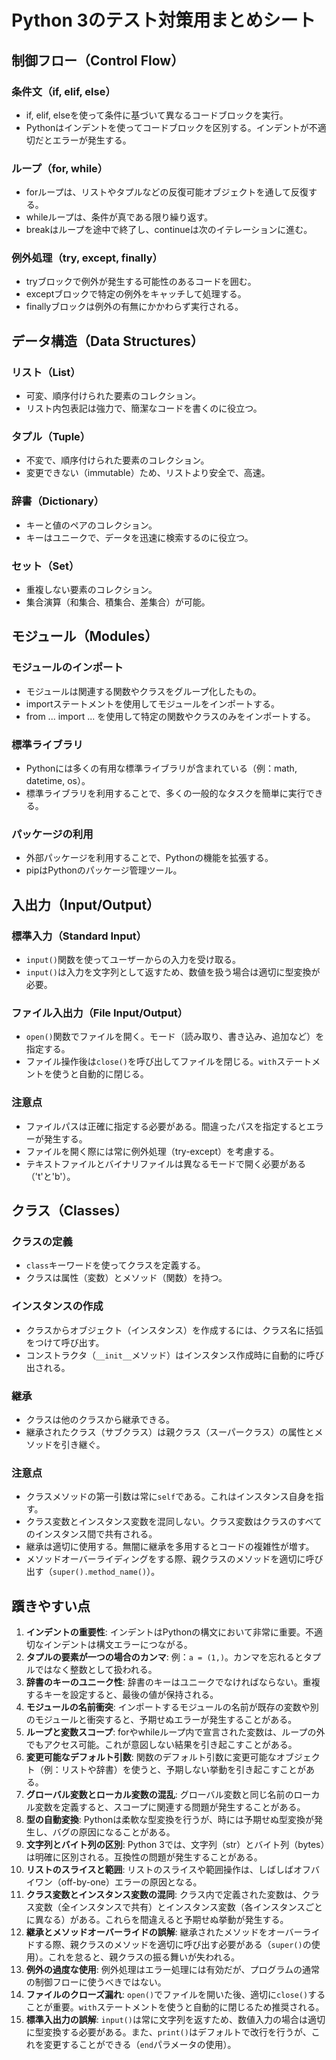 # Python 3のテスト対策用まとめシート

## 制御フロー（Control Flow）

### 条件文（if, elif, else）

- if, elif, elseを使って条件に基づいて異なるコードブロックを実行。
- Pythonはインデントを使ってコードブロックを区別する。インデントが不適切だとエラーが発生する。

### ループ（for, while）

- forループは、リストやタプルなどの反復可能オブジェクトを通して反復する。
- whileループは、条件が真である限り繰り返す。
- breakはループを途中で終了し、continueは次のイテレーションに進む。

### 例外処理（try, except, finally）

- tryブロックで例外が発生する可能性のあるコードを囲む。
- exceptブロックで特定の例外をキャッチして処理する。
- finallyブロックは例外の有無にかかわらず実行される。

## データ構造（Data Structures）

### リスト（List）

- 可変、順序付けられた要素のコレクション。
- リスト内包表記は強力で、簡潔なコードを書くのに役立つ。

### タプル（Tuple）

- 不変で、順序付けられた要素のコレクション。
- 変更できない（immutable）ため、リストより安全で、高速。

### 辞書（Dictionary）

- キーと値のペアのコレクション。
- キーはユニークで、データを迅速に検索するのに役立つ。

### セット（Set）

- 重複しない要素のコレクション。
- 集合演算（和集合、積集合、差集合）が可能。

## モジュール（Modules）

### モジュールのインポート

- モジュールは関連する関数やクラスをグループ化したもの。
- importステートメントを使用してモジュールをインポートする。
- from ... import ... を使用して特定の関数やクラスのみをインポートする。

### 標準ライブラリ

- Pythonには多くの有用な標準ライブラリが含まれている（例：math, datetime, os）。
- 標準ライブラリを利用することで、多くの一般的なタスクを簡単に実行できる。

### パッケージの利用

- 外部パッケージを利用することで、Pythonの機能を拡張する。
- pipはPythonのパッケージ管理ツール。

## 入出力（Input/Output）

### 標準入力（Standard Input）

- `input()`関数を使ってユーザーからの入力を受け取る。
- `input()`は入力を文字列として返すため、数値を扱う場合は適切に型変換が必要。

### ファイル入出力（File Input/Output）

- `open()`関数でファイルを開く。モード（読み取り、書き込み、追加など）を指定する。
- ファイル操作後は`close()`を呼び出してファイルを閉じる。`with`ステートメントを使うと自動的に閉じる。

### 注意点

- ファイルパスは正確に指定する必要がある。間違ったパスを指定するとエラーが発生する。
- ファイルを開く際には常に例外処理（try-except）を考慮する。
- テキストファイルとバイナリファイルは異なるモードで開く必要がある（'t'と'b'）。

## クラス（Classes）

### クラスの定義

- `class`キーワードを使ってクラスを定義する。
- クラスは属性（変数）とメソッド（関数）を持つ。

### インスタンスの作成

- クラスからオブジェクト（インスタンス）を作成するには、クラス名に括弧をつけて呼び出す。
- コンストラクタ（`__init__`メソッド）はインスタンス作成時に自動的に呼び出される。

### 継承

- クラスは他のクラスから継承できる。
- 継承されたクラス（サブクラス）は親クラス（スーパークラス）の属性とメソッドを引き継ぐ。

### 注意点

- クラスメソッドの第一引数は常に`self`である。これはインスタンス自身を指す。
- クラス変数とインスタンス変数を混同しない。クラス変数はクラスのすべてのインスタンス間で共有される。
- 継承は適切に使用する。無闇に継承を多用するとコードの複雑性が増す。
- メソッドオーバーライディングをする際、親クラスのメソッドを適切に呼び出す（`super().method_name()`）。

## 躓きやすい点

1. **インデントの重要性**: インデントはPythonの構文において非常に重要。不適切なインデントは構文エラーにつながる。
2. **タプルの要素が一つの場合のカンマ**: 例：`a = (1,)`。カンマを忘れるとタプルではなく整数として扱われる。
3. **辞書のキーのユニーク性**: 辞書のキーはユニークでなければならない。重複するキーを設定すると、最後の値が保持される。
4. **モジュールの名前衝突**: インポートするモジュールの名前が既存の変数や別のモジュールと衝突すると、予期せぬエラーが発生することがある。
5. **ループと変数スコープ**: forやwhileループ内で宣言された変数は、ループの外でもアクセス可能。これが意図しない結果を引き起こすことがある。
6. **変更可能なデフォルト引数**: 関数のデフォルト引数に変更可能なオブジェクト（例：リストや辞書）を使うと、予期しない挙動を引き起こすことがある。
7. **グローバル変数とローカル変数の混乱**: グローバル変数と同じ名前のローカル変数を定義すると、スコープに関連する問題が発生することがある。
8. **型の自動変換**: Pythonは柔軟な型変換を行うが、時には予期せぬ型変換が発生し、バグの原因になることがある。
9. **文字列とバイト列の区別**: Python 3では、文字列（str）とバイト列（bytes）は明確に区別される。互換性の問題が発生することがある。
10. **リストのスライスと範囲**: リストのスライスや範囲操作は、しばしばオフバイワン（off-by-one）エラーの原因となる。
11. **クラス変数とインスタンス変数の混同**: クラス内で定義された変数は、クラス変数（全インスタンスで共有）とインスタンス変数（各インスタンスごとに異なる）がある。これらを間違えると予期せぬ挙動が発生する。
12. **継承とメソッドオーバーライドの誤解**: 継承されたメソッドをオーバーライドする際、親クラスのメソッドを適切に呼び出す必要がある（`super()`の使用）。これを怠ると、親クラスの振る舞いが失われる。
13. **例外の過度な使用**: 例外処理はエラー処理には有効だが、プログラムの通常の制御フローに使うべきではない。
14. **ファイルのクローズ漏れ**: `open()`でファイルを開いた後、適切に`close()`することが重要。`with`ステートメントを使うと自動的に閉じるため推奨される。
15. **標準入出力の誤解**: `input()`は常に文字列を返すため、数値入力の場合は適切に型変換する必要がある。また、`print()`はデフォルトで改行を行うが、これを変更することができる（`end`パラメータの使用）。
